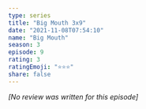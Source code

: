 ```yaml
---
type: series
title: "Big Mouth 3x9"
date: "2021-11-08T07:54:10"
name: "Big Mouth"
season: 3
episode: 9
rating: 3
ratingEmoji: "⭐️⭐️⭐️"
share: false
---
```


*[No review was written for this episode]*
